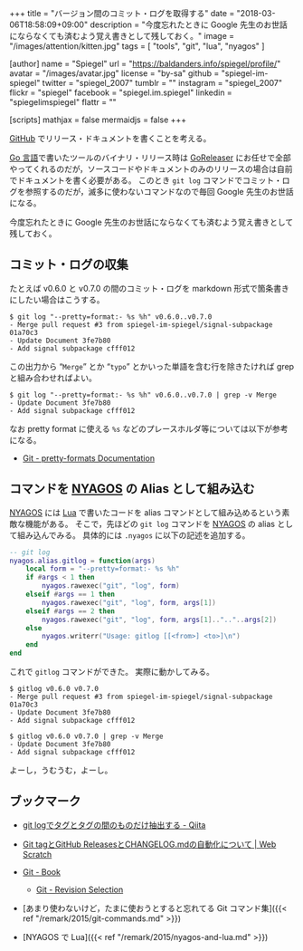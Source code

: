 +++
title = "バージョン間のコミット・ログを取得する"
date = "2018-03-06T18:58:09+09:00"
description = "今度忘れたときに Google 先生のお世話にならなくても済むよう覚え書きとして残しておく。"
image = "/images/attention/kitten.jpg"
tags        = [ "tools", "git", "lua", "nyagos" ]

[author]
  name      = "Spiegel"
  url       = "https://baldanders.info/spiegel/profile/"
  avatar    = "/images/avatar.jpg"
  license   = "by-sa"
  github    = "spiegel-im-spiegel"
  twitter   = "spiegel_2007"
  tumblr    = ""
  instagram = "spiegel_2007"
  flickr    = "spiegel"
  facebook  = "spiegel.im.spiegel"
  linkedin  = "spiegelimspiegel"
  flattr    = ""

[scripts]
  mathjax = false
  mermaidjs = false
+++

[GitHub] でリリース・ドキュメントを書くことを考える。

[Go 言語]で書いたツールのバイナリ・リリース時は [GoReleaser] にお任せで全部やってくれるのだが，ソースコードやドキュメントのみのリリースの場合は自前でドキュメントを書く必要がある。
このとき `git log` コマンドでコミット・ログを参照するのだが，滅多に使わないコマンドなので毎回 Google 先生のお世話になる。

今度忘れたときに Google 先生のお世話にならなくても済むよう覚え書きとして残しておく。

## コミット・ログの収集

たとえば v0.6.0 と v0.7.0 の間のコミット・ログを markdown 形式で箇条書きにしたい場合はこうする。

```
$ git log "--pretty=format:- %s %h" v0.6.0..v0.7.0
- Merge pull request #3 from spiegel-im-spiegel/signal-subpackage 01a70c3
- Update Document 3fe7b80
- Add signal subpackage cfff012
```

この出力から “`Merge`” とか “`typo`” とかいった単語を含む行を除きたければ grep と組み合わせればよい。

```
$ git log "--pretty=format:- %s %h" v0.6.0..v0.7.0 | grep -v Merge
- Update Document 3fe7b80
- Add signal subpackage cfff012
```

なお pretty format に使える `%s` などのプレースホルダ等については以下が参考になる。

- [Git - pretty-formats Documentation](https://git-scm.com/docs/pretty-formats)

## コマンドを [NYAGOS] の Alias として組み込む

[NYAGOS] には [Lua] で書いたコードを alias コマンドとして組み込めるという素敵な機能がある。
そこで，先ほどの `git log` コマンドを [NYAGOS] の alias として組み込んでみる。
具体的には `.nyagos` に以下の記述を追加する。

```lua
-- git log
nyagos.alias.gitlog = function(args)
    local form = "--pretty=format:- %s %h"
    if #args < 1 then
        nyagos.rawexec("git", "log", form)
    elseif #args == 1 then
        nyagos.rawexec("git", "log", form, args[1])
    elseif #args == 2 then
        nyagos.rawexec("git", "log", form, args[1]..".."..args[2])
    else
        nyagos.writerr("Usage: gitlog [[<from>] <to>]\n")
    end
end
```

これで `gitlog` コマンドができた。
実際に動かしてみる。

```
$ gitlog v0.6.0 v0.7.0
- Merge pull request #3 from spiegel-im-spiegel/signal-subpackage 01a70c3
- Update Document 3fe7b80
- Add signal subpackage cfff012

$ gitlog v0.6.0 v0.7.0 | grep -v Merge
- Update Document 3fe7b80
- Add signal subpackage cfff012
```

よーし，うむうむ，よーし。

## ブックマーク

- [git logでタグとタグの間のものだけ抽出する - Qiita](https://qiita.com/suin/items/e98cef1409b6525f9bb6)
- [Git tagとGitHub ReleasesとCHANGELOG.mdの自動化について | Web Scratch](http://efcl.info/2014/07/20/git-tag-to-release-github/)
- [Git - Book](https://git-scm.com/book/en/v2)
    - [Git - Revision Selection](https://git-scm.com/book/en/v2/Git-Tools-Revision-Selection)

- [あまり使わないけど，たまに使おうとすると忘れてる Git コマンド集]({{< ref "/remark/2015/git-commands.md" >}})
- [NYAGOS で Lua]({{< ref "/remark/2015/nyagos-and-lua.md" >}})

[Git]: http://git-scm.com/ "Git"
[GitHub]: https://github.com/ "GitHub"
[GoReleaser]: https://goreleaser.com/ "GoReleaser | Deliver Go binaries as fast and easily as possible"
[Go 言語]: https://golang.org/ "The Go Programming Language"
[NYAGOS]: https://github.com/zetamatta/nyagos/ "zetamatta/nyagos: NYAGOS - The hybrid UNIXLike Commandline Shell for Windows"
[Lua]: https://www.lua.org/ "The Programming Language Lua"
